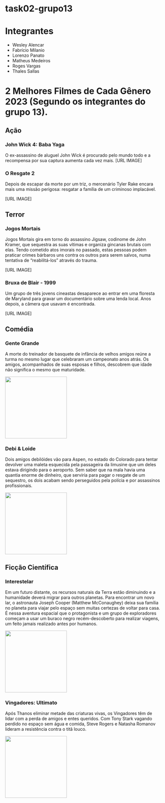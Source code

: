 # task02-grupo13

# Integrantes

- Wesley Alencar
- Fabrício Milanio
- Lorenzo Panato
- Matheus Medeiros
- Roges Vargas
- Thales Sallas

# 2 Melhores Filmes de Cada Gênero 2023 (Segundo os integrantes do grupo 13).

## Ação

### John Wick 4: Baba Yaga

O ex-assassino de aluguel John Wick é procurado pelo mundo todo e a recompensa por sua captura aumenta cada vez mais.
[URL IMAGE]

### O Resgate 2

Depois de escapar da morte por um triz, o mercenário Tyler Rake encara mais uma missão perigosa: resgatar a família de um criminoso implacável.

[URL IMAGE]

## Terror

### Jogos Mortais

Jogos Mortais gira em torno do assassino Jigsaw, codinome de John Kramer, que sequestra as suas vítimas e organiza gincanas brutais com elas. Tendo cometido atos imorais no passado, estas pessoas podem praticar crimes bárbaros uns contra os outros para serem salvos, numa tentativa de “reabilitá-los” através do trauma.

[URL IMAGE]

### Bruxa de Blair - 1999

Um grupo de três jovens cineastas desaparece ao entrar em uma floresta de Maryland para gravar um documentário sobre uma lenda local. Anos depois, a câmera que usavam é encontrada.

[URL IMAGE]

## Comédia

### Gente Grande

A morte do treinador de basquete de infância de velhos amigos reúne a turma no mesmo lugar que celebraram um campeonato anos atrás. Os amigos, acompanhados de suas esposas e filhos, descobrem que idade não significa o mesmo que maturidade.

<img width=200 src="https://upload.wikimedia.org/wikipedia/pt/f/fe/Grownupsmovie.jpg">

### Debi & Loide

Dois amigos debilóides vão para Aspen, no estado do Colorado para tentar devolver uma maleta esquecida pela passageira da limusine que um deles estava dirigindo para o aeroporto. Sem saber que na mala havia uma quantia enorme de dinheiro, que serviria para pagar o resgate de um sequestro, os dois acabam sendo perseguidos pela polícia e por assassinos profissionais.

<img width=200 src="https://2.bp.blogspot.com/-eTgiiYWvZ8w/VpekzDMBG4I/AAAAAAAAeh8/OwI6iJ59tKE/s1600/978.jpg">

## Ficção Científica

### Interestelar

Em um futuro distante, os recursos naturais da Terra estão diminuindo e a humanidade deverá migrar para outros planetas. Para encontrar um novo lar, o astronauta Joseph Cooper (Matthew McConaughey) deixa sua família no planeta para viajar pelo espaço sem muitas certezas de voltar para casa. É nessa aventura espacial que o protagonista e um grupo de exploradores começam a usar um buraco negro recém-descoberto para realizar viagens, um feito jamais realizado antes por humanos.

<img width=200 src="https://upload.wikimedia.org/wikipedia/pt/3/3a/Interstellar_Filme.png">

### Vingadores: Ultimato

Após Thanos eliminar metade das criaturas vivas, os Vingadores têm de lidar com a perda de amigos e entes queridos. Com Tony Stark vagando perdido no espaço sem água e comida, Steve Rogers e Natasha Romanov lideram a resistência contra o titã louco.

<img width=200 src="https://br.web.img3.acsta.net/pictures/19/04/26/17/30/2428965.jpg">